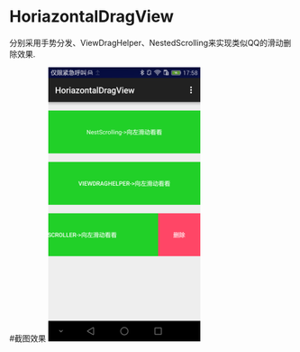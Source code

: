 # HoriazontalDragView

分别采用手势分发、ViewDragHelper、NestedScrolling来实现类似QQ的滑动删除效果.


#截图效果
<img src="./image/horizontal.png" width="270" height="486">